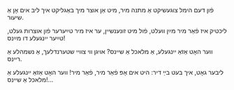 פֿון דעם הימל צוגעשיקט
אַ מתּנה מיר,
מיט אַן אוצר מיך באַגליקט
איך ליב אים אָן אַ שיעור.

ליכטיק איז פֿאַר מיר מײַן וועלט,
פֿול מיט זונענשיין,
ער איז מיר טײַערער פֿון אוצרות געלט,
טײַער ייִנגעלע דו מײַנס!

ווער האָט אַזאַ ייִנגעלע,
אַ מלאכל אַ שיינס?
אויגן ווי צוויי שטערנדלעך,
אַ נשמהלע אַ ריינס.

ליבער גאָט, איך בעט בײַ דיר:
היט אים אָפּ פֿאַר מיר, פֿאַר מיר!
ווער האָט אַזאַ ייִנגעלע
אַ מלאכל אַ שיינס!…
